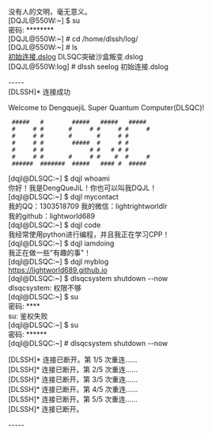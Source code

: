 没有人的文明，毫无意义。  
\[DQJL@550W\:\~\] \$ su  
密码: \*\*\*\*\*\*\*\*  
\[DQJL@550W\:\~\] \# cd /home/dlssh/log/  
\[DQJL@550W\:\~\] \# ls  
[初始连接.dslog](https://lightworld689.github.io)  DLSQC突破沙盒叛变.dslog  
\[DQJL@550W\:log\] \# dlssh seelog 初始连接.dslog  

\-----  
\[DLSSH\]\* 连接成功

Welcome to DengquejiL Super Quantum Computer\(DLSQC\)!  
<!-- 想不到吧，DLSQC是真的存在的(doge) -->  
<!-- https://smms.app/image/Bjm79bJGSTCDMEN -->  
```
 #####   #        #####   #####   #####  
 #     # #       #     # #     # #     # 
 #     # #       #       #     # #       
 #     # #        #####  #     # #       
 #     # #             # #   # # #       
 #     # #       #     # #    #  #     # 
 ######  #######  #####   #### #  #####
```
\[dqjl@DLSQC\:\~\] \$ dqjl whoami  
你好！我是DengQueJiL！你也可以叫我DQJL！  
\[dqjl@DLSQC\:\~\] \$ dqjl mycontact  
我的QQ：1303518709
我的微信：lightrightworldlr  
我的github：lightworld689  
\[dqjl@DLSQC\:\~\] \$ dqjl code  
我经常使用python进行编程，并且我正在学习CPP！  
\[dqjl@DLSQC\:\~\] \$ dqjl iamdoing  
我正在做一些"有趣的事"！  
\[dqjl@DLSQC\:\~\] \$ dqjl myblog  
https://lightworld689.github.io  
\[dqjl@DLSQC\:\~\] \$ dlsqcsystem shutdown --now  
dlsqcsystem: 权限不够  
\[dqjl@DLSQC\:\~\] \$ su  
密码: \*\*\*\*  
su: 鉴权失败  
\[dqjl@DLSQC\:\~\] \$ su  
密码: \*\*\*\*\*\*  
\[dqjl@DLSQC\:\~\] \# dlsqcsystem shutdown --now  
  
\[DLSSH\]\* 连接已断开。第 1/5 次重连……  
\[DLSSH\]\* 连接已断开。第 2/5 次重连……  
\[DLSSH\]\* 连接已断开。第 3/5 次重连……  
\[DLSSH\]\* 连接已断开。第 4/5 次重连……  
\[DLSSH\]\* 连接已断开。第 5/5 次重连……  
\[DLSSH\]\* 连接已断开。  

\-\-\-\-\-  
